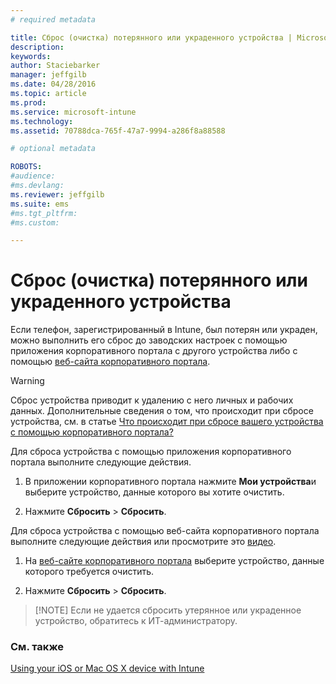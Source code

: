 ```yaml
---
# required metadata

title: Сброс (очистка) потерянного или украденного устройства | Microsoft Intune
description:
keywords:
author: Staciebarker
manager: jeffgilb
ms.date: 04/28/2016
ms.topic: article
ms.prod:
ms.service: microsoft-intune
ms.technology:
ms.assetid: 70788dca-765f-47a7-9994-a286f8a88588

# optional metadata

ROBOTS:
#audience:
#ms.devlang:
ms.reviewer: jeffgilb
ms.suite: ems
#ms.tgt_pltfrm:
#ms.custom:

---
```



# Сброс (очистка) потерянного или украденного устройства

Если телефон, зарегистрированный в Intune, был потерян или украден, можно выполнить его сброс до заводских настроек с помощью приложения корпоративного портала с другого устройства либо с помощью [веб-сайта корпоративного портала](http://portal.manage.microsoft.com).

> [!WARNING]
> Сброс устройства приводит к удалению с него личных и рабочих данных. Дополнительные сведения о том, что происходит при сбросе устройства, см. в статье [Что происходит при сбросе вашего устройства с помощью корпоративного портала?](what-happens-if-you-reset-your-device-using-the-company-portal-ios.md)

Для сброса устройства с помощью приложения корпоративного портала выполните следующие действия.

1.  В приложении корпоративного портала нажмите **Мои устройства**и выберите устройство, данные которого вы хотите очистить.

2.  Нажмите **Сбросить** &gt; **Сбросить**.

Для сброса устройства с помощью веб-сайта корпоративного портала выполните следующие действия или просмотрите это [видео](http://aka.ms/jhdjak).

1.  На [веб-сайте корпоративного портала](http://portal.manage.microsoft.com) выберите устройство, данные которого требуется очистить.

2.  Нажмите **Сбросить** &gt; **Сбросить**.
> [!NOTE] Если не удается сбросить утерянное или украденное устройство, обратитесь к ИТ-администратору.

### См. также
[Using your iOS or Mac OS X device with Intune](using-your-ios-or-mac-os-x-device-with-intune.md)

<!--HONumber=May16_HO2-->


